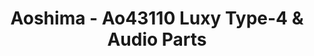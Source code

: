 ---
layout: product
title: "Aoshima - Ao43110 Luxy Type-4 & Audio Parts"
price: "TBA" 
desc: "N/A"
img_path: "/assets/img/AO43110.webp"
brand: "N/A"
available: false
special_offer: false
new: false
soon: false
cat: "010000"
subcat: "013700"
subsubcat: "0N/A"
sifra: "AO43110"
popular: false
spec: false
---
